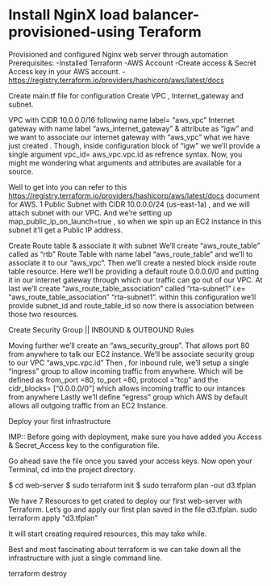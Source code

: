 # Install NginX load balancer-provisioned-using Teraform
Provisioned and configured Nginx web server through automation
Prerequisites:
-Installed Terraform
-AWS Account
-Create access & Secret Access key in your AWS account.
-https://registry.terraform.io/providers/hashicorp/aws/latest/docs

Create main.tf file for configuration
Create VPC , Internet_gateway and subnet.

VPC with CIDR 10.0.0.0/16 following name label= “aws_vpc”
Internet gateway with name label “aws_internet_gateway” & attribute as “igw” and we want to associate our internet gateway with “aws_vpc” what we have just created .
Though, inside configuration block of “igw” we we’ll provide a single argument vpc_id= aws_vpc.vpc.id as refrence syntax.
Now, you might me wondering what arguments and attributes are available for a source.

Well to get into you can refer to this https://registry.terraform.io/providers/hashicorp/aws/latest/docs document for AWS.
1 Public Subnet with CIDR 10.0.0.0/24 (us-east-1a) , and we will attach subnet with our VPC. 
And we’re setting up map_public_ip_on_launch=true , so when we spin up an EC2 instance in this subnet it’ll get a Public IP address.

Create Route table & associate it with subnet
We’ll create “aws_route_table” called as “rtb”
Route Table with name label “aws_route_table” and we’ll to associate it to our “aws_vpc”.
Then we’ll create a nested block inside route table resource. Here we’ll be providing a default route 0.0.0.0/0 and putting it 
in our internet gateway through which our traffic can go out of our VPC.
At last we’ll create “aws_route_table_association” called “rta-subnet1” i.e= “aws_route_table_association” “rta-subnet1”.
within this configuration we’ll provide subnet_id and route_table_id so now there is association between those two resources.

Create Security Group || INBOUND & OUTBOUND Rules

Moving further we’ll create an “aws_security_group”.
That allows port 80 from anywhere to talk our EC2 instance.
We’ll be associate security group to our VPC “aws_vpc.vpc.id”
Then , for inbound rule, we’ll setup a single “ingress” group to allow incoming traffic from anywhere.
Which will be defined as from_port =80, to_port =80, protocol =”tcp” and the cidr_blocks= [“0.0.0.0/0”] 
which allows incoming traffic to our intances from anywhere
Lastly we’ll define “egress” group which AWS by default allows all outgoing traffic from an EC2 Instance.

Deploy your first infrastructure

IMP:: Before going with deployment, make sure you have added you Access & Secret_Access key to the configuration file.

Go ahead save the file once you saved your access keys.
Now open your Terminal, cd into the project directory.

$ cd web-server 
$ sudo terraform init
$ sudo terraform plan -out d3.tfplan

We have 7 Resources to get crated to deploy our first web-server with Terraform. 
Let’s go and apply our first plan saved in the file d3.tfplan.
sudo terraform apply "d3.tfplan"

It will start creating required resources, this may take while.

Best and most fascinating about terraform is we can take down all the infrastructure with just a single command line.

terraform destroy
